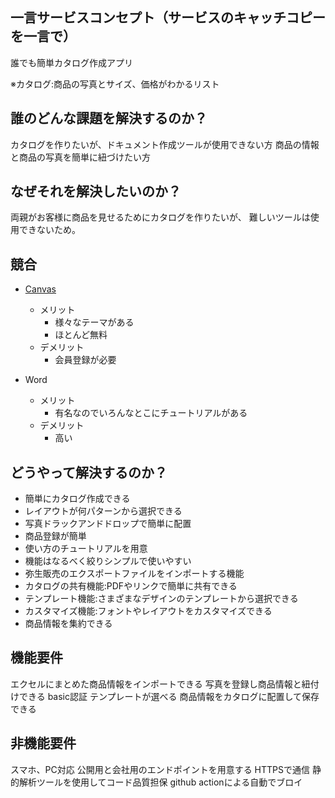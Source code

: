 ## 一言サービスコンセプト（サービスのキャッチコピーを一言で）
誰でも簡単カタログ作成アプリ

※カタログ:商品の写真とサイズ、価格がわかるリスト

## 誰のどんな課題を解決するのか？
カタログを作りたいが、ドキュメント作成ツールが使用できない方
商品の情報と商品の写真を簡単に紐づけたい方

## なぜそれを解決したいのか？   
両親がお客様に商品を見せるためにカタログを作りたいが、
難しいツールは使用できないため。

## 競合
* [Canvas](https://www.canva.com/ja_jp/)
  * メリット
    * 様々なテーマがある
    * ほとんど無料
  * デメリット
    * 会員登録が必要

* Word
  * メリット
    * 有名なのでいろんなとこにチュートリアルがある
  * デメリット
    * 高い

## どうやって解決するのか？
* 簡単にカタログ作成できる
* レイアウトが何パターンから選択できる
* 写真ドラックアンドドロップで簡単に配置
* 商品登録が簡単
* 使い方のチュートリアルを用意
* 機能はなるべく絞りシンプルで使いやすい
* 弥生販売のエクスポートファイルをインポートする機能
* カタログの共有機能:PDFやリンクで簡単に共有できる
* テンプレート機能:さまざまなデザインのテンプレートから選択できる
* カスタマイズ機能:フォントやレイアウトをカスタマイズできる
* 商品情報を集約できる
  

## 機能要件
エクセルにまとめた商品情報をインポートできる
写真を登録し商品情報と紐付けできる
basic認証
テンプレートが選べる
商品情報をカタログに配置して保存できる


## 非機能要件
スマホ、PC対応
公開用と会社用のエンドポイントを用意する
HTTPSで通信
静的解析ツールを使用してコード品質担保
github actionによる自動でブロイ
